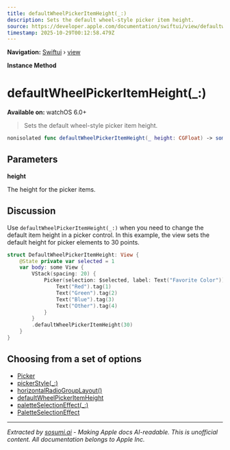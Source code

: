 ```yaml
---
title: defaultWheelPickerItemHeight(_:)
description: Sets the default wheel-style picker item height.
source: https://developer.apple.com/documentation/swiftui/view/defaultwheelpickeritemheight(_:)
timestamp: 2025-10-29T00:12:58.479Z
---
```


**Navigation:** [Swiftui](/documentation/swiftui) › [view](/documentation/swiftui/view)

**Instance Method**

# defaultWheelPickerItemHeight(_:)

**Available on:** watchOS 6.0+

> Sets the default wheel-style picker item height.

```swift
nonisolated func defaultWheelPickerItemHeight(_ height: CGFloat) -> some View
```

## Parameters

**height**

The height for the picker items.



## Discussion

Use `defaultWheelPickerItemHeight(_:)` when you need to change the default item height in a picker control. In this example, the view sets the default height for picker elements to 30 points.

```swift
struct DefaultWheelPickerItemHeight: View {
    @State private var selected = 1
    var body: some View {
        VStack(spacing: 20) {
            Picker(selection: $selected, label: Text("Favorite Color")) {
                Text("Red").tag(1)
                Text("Green").tag(2)
                Text("Blue").tag(3)
                Text("Other").tag(4)
            }
        }
        .defaultWheelPickerItemHeight(30)
    }
}
```



## Choosing from a set of options

- [Picker](/documentation/swiftui/picker)
- [pickerStyle(_:)](/documentation/swiftui/view/pickerstyle(_:))
- [horizontalRadioGroupLayout()](/documentation/swiftui/view/horizontalradiogrouplayout())
- [defaultWheelPickerItemHeight](/documentation/swiftui/environmentvalues/defaultwheelpickeritemheight)
- [paletteSelectionEffect(_:)](/documentation/swiftui/view/paletteselectioneffect(_:))
- [PaletteSelectionEffect](/documentation/swiftui/paletteselectioneffect)

---

*Extracted by [sosumi.ai](https://sosumi.ai) - Making Apple docs AI-readable.*
*This is unofficial content. All documentation belongs to Apple Inc.*
